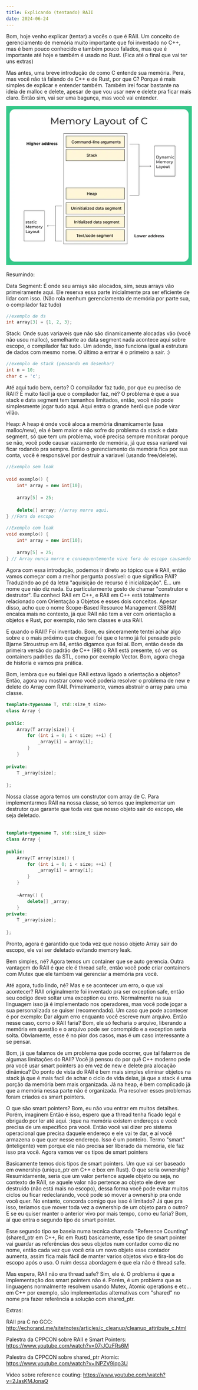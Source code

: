```yaml
---
title: Explicando (tentando) RAII
date: 2024-06-24
---
```


Bom, hoje venho explicar (tentar) a vocês o que é RAII. Um conceito de gerenciamento de memória muito importante que foi inventado no C++, mas é bem pouco conhecido e também pouco falados, mas que é importante até hoje e também é usado no Rust. (Fica até o final que vai ter uns extras)


Mas antes, uma breve introdução de como C entende sua memória. Pera, mas você não tá falando de C++ e de Rust, por que C? Porque é mais simples de explicar e entender também. Também irei focar bastante na ideia de malloc e delete, apesar de que vou usar new e delete pra ficar mais claro. Então sim, vai ser uma bagunça, mas você vai entender.


![Memoria](Memory-Layout-of-C-1.webp)

Resumindo: 

Data Segment: É onde seu arrays são alocados, sim, seus arrays vão primeiramente aqui. Ele reserva essa parte inicialmente pra ser eficiente de lidar com isso. (Não rola nenhum gerenciamento de memória por parte sua, o compilador faz tudo)

```c
//exemplo de ds
int array[3] = {1, 2, 3};
```

Stack: Onde suas variaveis que não são dinamicamente alocadas vão (você não usou malloc), semelhante ao data segment nada acontece aqui sobre escopo, o compilador faz tudo. Um adendo, isso funciona igual a estrutura de dados com mesmo nome. O último a entrar é o primeiro a sair. :)

```c
//exemplo de stack (pensando em desenhar)
int n = 10;
char c = 'c';
```

Até aqui tudo bem, certo? O compilador faz tudo, por que eu preciso de RAII? É muito fácil já que o compilador faz, né? O problema é que a sua stack e data segment tem tamanhos limitados, então, você não pode simplesmente jogar tudo aqui. Aqui entra o grande herói que pode virar vilão.


Heap: A heap é onde você aloca a memória dinamicamente (usa malloc/new), ela é bem maior e não sofre do problema da stack e data segment, só que tem um problema, você precisa sempre monitorar porque se não, você pode causar vazamento de memória, já que essa varíavel vai ficar rodando pra sempre. Então o gerenciamento da memória fica por sua conta, você é responsável por destruir a variavel (usando free/delete).

```C++
//Exemplo sem leak

void exemplo() {
    int* array = new int[10];

    array[5] = 25;

    delete[] array; //array morre aqui.
} //Fora do escopo
```

```C++
//Exemplo com leak
void exemplo() {
    int* array = new int[10];

    array[5] = 25;
} // Array nunca morre e consequentemente vive fora do escopo causando memory leak.
```


Agora com essa introdução, podemos ir direto ao tópico que é RAII, então vamos começar com a melhor pergunta possível:
o que significa RAII? Traduzindo ao pé da letra "aquisição de recurso é inicialização". É... um nome que não diz nada. Eu particularmente gosto de chamar "construtor e destrutor". Eu conheci RAII em C++, e RAII em C++ está totalmente relacionado com Orientação a Objetos e esses dois conceitos. Apesar disso, acho que o nome Scope-Based Resource Management (SBRM) encaixa mais no contexto, já que RAII não tem a ver com orientação a objetos e Rust, por exemplo, não tem classes e usa RAII.


E quando o RAII? Foi inventado. Bom, eu sinceramente tentei achar algo sobre e o mais próximo que cheguei foi que o termo já foi pensado pelo Bjarne Stroustrup em 84, então digamos que foi aí. Bom, então desde da primeira versão do padrão de C++ (98) o RAII está presente, só ver os containers padrões da STL, como por exemplo Vector. Bom, agora chega de historia e vamos pra prática.


Bom, lembra que eu falei que RAII estava ligado a orientação a objetos? Então, agora vou mostrar como você poderia resolver o problema de new e delete do Array com RAII. Primeiramente, vamos abstrair o array para uma classe.

```cpp
template<typename T, std::size_t size>
class Array {

public:
    Array(T array[size]) {
        for (int i = 0; i < size; ++i) {
            _array[i] = array[i];
        }
    }

private:
    T _array[size];

};
```

Nossa classe agora temos um construtor com array de C. Para implementarmos RAII na nossa classe, só temos que implementar um destrutor que garante que toda vez que nosso objeto sair do escopo, ele seja deletado. 

```cpp

template<typename T, std::size_t size>
class Array {

public:
    Array(T array[size]) {
        for (int i = 0; i < size; ++i) {
            _array[i] = array[i];
        }
    }

    ~Array() {
        delete[] _array;
    }
private:
    T _array[size];

};
```

Pronto, agora é garantido que toda vez que nosso objeto Array sair do escopo, ele vai ser deletado evitando memory leak. 


Bem simples, né? Agora temos um container que se auto gerencia. Outra vantagem do RAII é que ele é thread safe, então você pode criar containers com Mutex que ele também vai gerenciar a memória pra você. 


Até agora, tudo lindo, né? Mas e se acontecer um erro, o que vai acontecer? RAII originalmente foi inventado pra ser exception safe, então seu codigo deve soltar uma exception ou erro. Normalmente na sua linguagem isso já é implementado nos operadores, mas você pode jogar a sua personalizada se quiser (recomendado). Um caso que pode acontecer é por exemplo: Dar algum erro enquanto você escreve num arquivo. Então nesse caso, como o RAII faria? Bom, ele só fecharia o arquivo, liberando a memória em questão e o arquivo pode ser corrompido e a exception seria solta. Obviamente, esse é no pior dos casos, mas é um caso interessante a se pensar.


Bom, já que falamos de um problema que pode ocorrer, que tal falarmos de algumas limitações do RAII? Você já pensou do por quê C++ moderno pede pra você usar smart pointers ao em vez de new e delete pra alocação dinâmica? Do ponto de vista do RAII é bem mais simples eliminar objetos na stack já que é mais facil de achar o ciclo de vida delas, já que a stack é uma porção da memória bem mais organizada. Já na heap, é bem complicado já que a memória nessa parte não é organizada. Pra resolver esses problemas foram criados os smart pointers.


O que são smart pointers? Bom, eu não vou entrar em muitos detalhes. Porém, imaginem Então é isso, espero que a thread tenha ficado legal e obrigado por ler até aqui. :)que na memória existem endereços e você precisa de um especifico pra você. Então você vai dizer pro sistema operacional que precisa daquele endereço e ele vai te dar, e aí você armazena o que quer nesse endereço. Isso é um ponteiro. Termo "smart" (inteligente) vem porque ele não precisa ser liberado da memória, ele faz isso pra você. Agora vamos ver os tipos de smart pointers


Basicamente temos dois tipos de smart pointers. Um que vai ser baseado em ownership (unique_ptr em C++ e box em Rust). O que seria ownership? Resumidamente, seria que um valor pertence aquele objeto ou seja, no contexto de RAII, se aquele valor não pertence ao objeto ele deve ser destruido (não está mais no escopo), dessa forma você pode evitar muitos ciclos ou ficar redeclarando, você pode só mover a ownership pra onde você quer. No entanto, concorda comigo que isso é limitado? Já que pra isso, teriamos que mover toda vez a ownership de um objeto para o outro? E se eu quiser manter o anterior vivo por mais tempo, como eu faria? Bom, aí que entra o segundo tipo de smart pointer.


Esse segundo tipo se baseia numa tecnica chamada "Reference Counting" (shared_ptr em C++, Rc em Rust) basicamente, esse tipo de smart pointer vai guardar as referências dos seus objetos num contador como diz no nome, então cada vez que você cria um novo objeto esse contador aumenta, assim fica mais fácil de manter varios objetos vivo e tira-los do escopo após o uso. O ruim dessa abordagem é que ela não é thread safe. 


Mas espera, RAII não era thread safe? Sim, ele é. O problema é que a implementação dos smart pointers não é. Porém, é um problema que as linguagens normalmente resolvem usando Mutex, Atomic operations e etc... em C++ por exemplo, são implementadas alternativas com "shared" no nome pra fazer referência a solução com shared_ptr.


Extras:

RAII pra C no GCC: http://echorand.me/site/notes/articles/c_cleanup/cleanup_attribute_c.html


Palestra da CPPCON sobre RAII e Smart Pointers: https://www.youtube.com/watch?v=07rJOzFRs6M


Palestra da CPPCON sobre shared_ptr Atomic: https://www.youtube.com/watch?v=lNPZV9Iqo3U


Video sobre reference couting: https://www.youtube.com/watch?v=2JasKMJonaQ